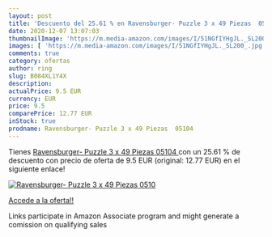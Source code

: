 ```yaml
---
layout: post
title: 'Descuento del 25.61 % en Ravensburger- Puzzle 3 x 49 Piezas  0510'
date: 2020-12-07 13:07:03
thumbnailImage: 'https://m.media-amazon.com/images/I/51NGfIYHgJL._SL200_.jpg'
images: [ 'https://m.media-amazon.com/images/I/51NGfIYHgJL._SL200_.jpg' ]
comments: true
category: ofertas
author: ring
slug: B084XL1Y4X
description:
actualPrice: 9.5 EUR
currency: EUR
price: 9.5
comparePrice: 12.77 EUR
inStock: true
prodname: Ravensburger- Puzzle 3 x 49 Piezas  05104 
---
```


Tienes [Ravensburger- Puzzle 3 x 49 Piezas  05104 ](https://www.amazon.es/dp/B084XL1Y4X/?tag=tolees-21) con un 25.61 % de descuento con precio de oferta de 9.5 EUR (original: 12.77 EUR) en el siguiente enlace!

[![Ravensburger- Puzzle 3 x 49 Piezas  0510](https://m.media-amazon.com/images/I/51NGfIYHgJL._SL200_.jpg)](https://www.amazon.es/dp/B084XL1Y4X/?tag=tolees-21)

[Accede a la oferta!!](https://www.amazon.es/dp/B084XL1Y4X/?tag=tolees-21)

Links participate in Amazon Associate program and might generate a comission on qualifying sales


